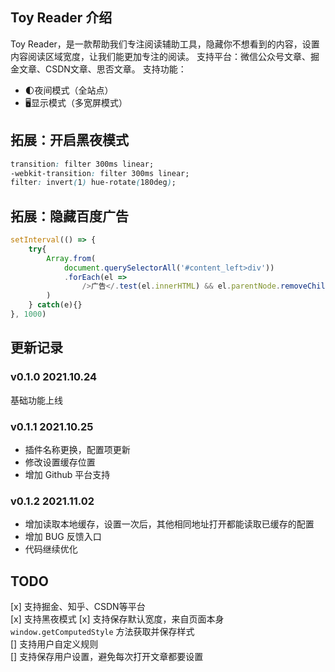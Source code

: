 ## Toy Reader 介绍
Toy Reader，是一款帮助我们专注阅读辅助工具，隐藏你不想看到的内容，设置内容阅读区域宽度，让我们能更加专注的阅读。
支持平台：微信公众号文章、掘金文章、CSDN文章、思否文章。
支持功能：
- 🌓夜间模式（全站点）
- 🖥显示模式（多宽屏模式）

## 拓展：开启黑夜模式

```css
transition: filter 300ms linear;
-webkit-transition: filter 300ms linear;
filter: invert(1) hue-rotate(180deg);
```

## 拓展：隐藏百度广告
```js
setInterval(() => {
    try{
        Array.from(
            document.querySelectorAll('#content_left>div'))
            .forEach(el => 
                />广告</.test(el.innerHTML) && el.parentNode.removeChild(el)
        )
    } catch(e){}
}, 1000)
```

## 更新记录
### v0.1.0 2021.10.24
基础功能上线

### v0.1.1 2021.10.25
- 插件名称更换，配置项更新
- 修改设置缓存位置
- 增加 Github 平台支持

### v0.1.2 2021.11.02
- 增加读取本地缓存，设置一次后，其他相同地址打开都能读取已缓存的配置
- 增加 BUG 反馈入口
- 代码继续优化

## TODO

[x] 支持掘金、知乎、CSDN等平台  
[x] 支持黑夜模式 
[x] 支持保存默认宽度，来自页面本身 `window.getComputedStyle` 方法获取并保存样式  
[] 支持用户自定义规则  
[] 支持保存用户设置，避免每次打开文章都要设置  